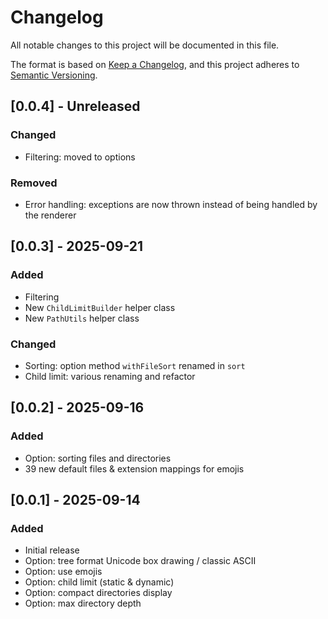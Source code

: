 # Changelog

All notable changes to this project will be documented in this file.

The format is based on [Keep a Changelog](https://keepachangelog.com/en/1.1.0/),
and this project adheres to [Semantic Versioning](https://semver.org/spec/v2.0.0.html).

## [0.0.4] - Unreleased

### Changed
- Filtering: moved to options

### Removed
- Error handling: exceptions are now thrown instead of being handled by the renderer


## [0.0.3] - 2025-09-21

### Added
- Filtering
- New `ChildLimitBuilder` helper class
- New `PathUtils` helper class

### Changed
- Sorting: option method `withFileSort` renamed in `sort`
- Child limit: various renaming and refactor


## [0.0.2] - 2025-09-16

### Added
- Option: sorting files and directories
- 39 new default files & extension mappings for emojis


## [0.0.1] - 2025-09-14

### Added
- Initial release
- Option: tree format Unicode box drawing / classic ASCII
- Option: use emojis
- Option: child limit (static & dynamic)
- Option: compact directories display
- Option: max directory depth
